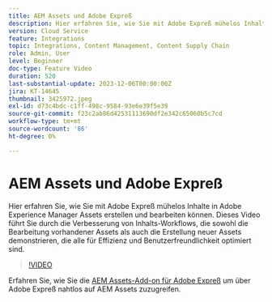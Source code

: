 ```yaml
---
title: AEM Assets und Adobe Expreß
description: Hier erfahren Sie, wie Sie mit Adobe Expreß mühelos Inhalte in AEM Assets erstellen und bearbeiten können.
version: Cloud Service
feature: Integrations
topic: Integrations, Content Management, Content Supply Chain
role: Admin, User
level: Beginner
doc-type: Feature Video
duration: 520
last-substantial-update: 2023-12-06T00:00:00Z
jira: KT-14645
thumbnail: 3425972.jpeg
exl-id: d73c4bdc-c1ff-498c-9584-93e6e39f5e39
source-git-commit: f23c2ab86d42531113690df2e342c65060b5c7cd
workflow-type: tm+mt
source-wordcount: '86'
ht-degree: 0%

---
```


# AEM Assets und Adobe Expreß

Hier erfahren Sie, wie Sie mit Adobe Expreß mühelos Inhalte in Adobe Experience Manager Assets erstellen und bearbeiten können. Dieses Video führt Sie durch die Verbesserung von Inhalts-Workflows, die sowohl die Bearbeitung vorhandener Assets als auch die Erstellung neuer Assets demonstrieren, die alle für Effizienz und Benutzerfreundlichkeit optimiert sind.

>[!VIDEO](https://video.tv.adobe.com/v/3425972/?learn=on)

Erfahren Sie, wie Sie die [AEM Assets-Add-on für Adobe Expreß](./adobe-express-aem-assets-add-on.md) um über Adobe Expreß nahtlos auf AEM Assets zuzugreifen.
